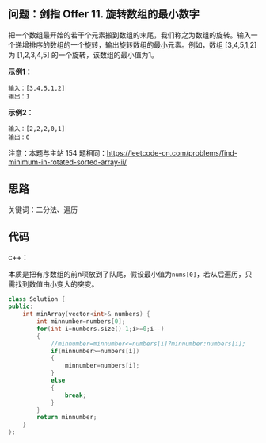 ## 问题：剑指 Offer 11. 旋转数组的最小数字

把一个数组最开始的若干个元素搬到数组的末尾，我们称之为数组的旋转。输入一个递增排序的数组的一个旋转，输出旋转数组的最小元素。例如，数组 [3,4,5,1,2] 为 [1,2,3,4,5] 的一个旋转，该数组的最小值为1。  

**示例1：**

    输入：[3,4,5,1,2]
    输出：1

**示例2：**

    输入：[2,2,2,0,1]
    输出：0

注意：本题与主站 154 题相同：https://leetcode-cn.com/problems/find-minimum-in-rotated-sorted-array-ii/

## 思路

关键词：二分法、遍历

## 代码

c++：

本质是把有序数组的前n项放到了队尾，假设最小值为`nums[0]`，若从后遍历，只需找到数值由小变大的突变。

```c++
class Solution {
public:
    int minArray(vector<int>& numbers) {
        int minnumber=numbers[0];
        for(int i=numbers.size()-1;i>=0;i--)
        {
            //minnumber=minnumber<=numbers[i]?minnumber:numbers[i];
            if(minnumber>=numbers[i])
            {
                minnumber=numbers[i];
            }
            else
            {
                break;
            }
        }
        return minnumber;
    }
};
```